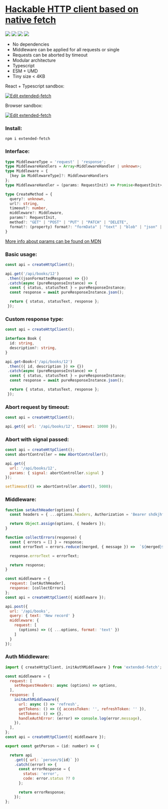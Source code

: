 # [Hackable HTTP client based on native fetch](https://www.npmjs.com/package/extended-fetch)
![](https://img.shields.io/npm/v/extended-fetch?style=flat-square)
![](https://img.shields.io/node/v/extended-fetch?style=flat-square)
![](https://img.shields.io/npm/dm/extended-fetch?style=flat-square)
[![](https://data.jsdelivr.com/v1/package/npm/extended-fetch/badge)](https://www.jsdelivr.com/package/npm/extended-fetch)

* No dependencies
* Middleware can be applied for all requests or single
* Requests can be aborted by timeout
* Modular architecture
* Typescript
* ESM + UMD
* Tiny size < 4KB

React + Typescript sandbox:

[![Edit extended-fetch](https://codesandbox.io/static/img/play-codesandbox.svg)](https://codesandbox.io/s/extended-fetch-react-typescript-ryxrdj?file=/src/App/App.tsx)

Browser sandbox:

[![Edit extended-fetch](https://codesandbox.io/static/img/play-codesandbox.svg)](https://codesandbox.io/s/lingering-shape-8pml00?fontsize=14&hidenavigation=1&theme=dark)

### **Install:**

```
npm i extended-fetch
```

### **Interface:**

```typescript
type MiddlewareType = 'request' | 'response';
type MiddlewareHandlers = Array<MiddlewareHandler | unknown>;
type Middleware = {
  [key in MiddlewareType]?: MiddlewareHandlers
};
type MiddlewareHandler = (params: RequestInit) => Promise<RequestInit>;

type CreateMethod = {
  query?: unknown,
  url?: string,
  timeout?: number,
  middleware?: Middleware,
  params?: RequestInit,
  method?: "GET" | "POST" | "PUT" | "PATCH" | "DELETE",
  format?: (property) format?: "formData" | "text" | "blob" | "json" | "arrayBuffer">,
}
```

[More info about params can be found on MDN](https://developer.mozilla.org/en-US/docs/Web/API/fetch#parameters)

### **Basic usage:**

```javascript
const api = createHttpClient();

api.get('/api/books/12')
 .then((jsonFormattedResponse) => {})
 .catch(async (pureResponseInstance) => {
  const { status, statusText } = pureResponseInstance;
  const response = await pureResponseInstance.json();

  return { status, statusText, response };
 });
```

### **Custom response type:**

```typescript
const api = createHttpClient();

interface Book {
  id: string,
  description?: string,
}

api.get<Book>('/api/books/12')
 .then(({ id, description }) => {})
 .catch(async (pureResponseInstance) => {
  const { status, statusText } = pureResponseInstance;
  const response = await pureResponseInstance.json();

  return { status, statusText, response };
 });
```

### **Abort request by timeout:**

```javascript
const api = createHttpClient();

api.get({ url: '/api/books/12', timeout: 10000 });
```

### **Abort with signal passed:**

```javascript
const api = createHttpClient();
const abortController = new AbortController();

api.get({
  url: '/api/books/12',
  params: { signal: abortController.signal }
});

setTimeout(() => abortController.abort(), 5000);
```

### **Middleware:**

```javascript
function setAuthHeader(options) {
  const headers = { ...options.headers, Authorization = 'Bearer shdkjhf798798jsjjs' };

  return Object.assign(options, { headers });
}

function collectErrors(response) {
  const { errors = [] } = response;
  const errorText = errors.reduce((merged, { message }) =>  `${merged}${message}`, '');

  response.errorText = errorText;

  return response;
}

const middleware = {
  request: [setAuthHeader],
  response: [collectErrors]
};
const api = createHttpClient({ middleware });

api.post({
  url: '/api/books',
  query: { text: 'New record' }
  middleware: {
    request: [
      (options) => ({ ...options, format: 'text' })
    ]
  }
});
```

### **Auth Middleware:**

```javascript
import { createHttpClient, initAuthMiddleware } from 'extended-fetch';

const middleware = {
  request: [
    setRequestHeaders: async (options) => options,
  ],
  response: [
    initAuthMiddleware({
      url: async () => 'refresh',
      getTokens: () => ({ accessToken: '', refreshToken: '' }),
      setTokens: () => {},
      handleAuthError: (error) => console.log(error.message),
    }),
  ],
};
const api = createHttpClient({ middleware });

export const getPerson = (id: number) => {

  return api
    .get({ url: `person/${id}` })
    .catch((error) => {
      const errorResponse = {
        status: 'error',
        code: error.status ?? 0
      };

      return errorResponse;
    });
};
```
